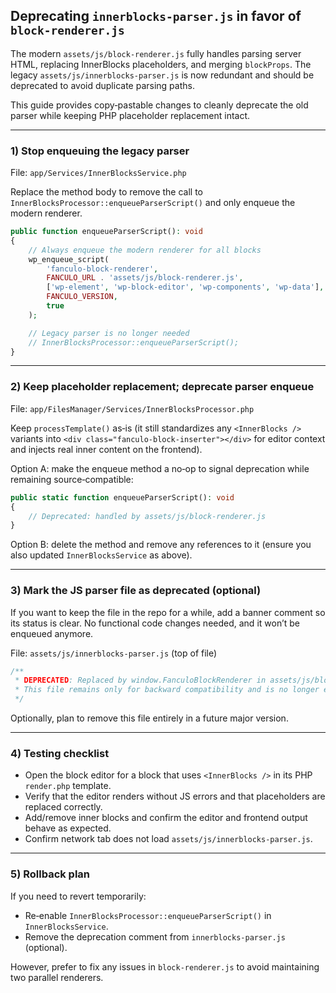 ## Deprecating `innerblocks-parser.js` in favor of `block-renderer.js`

The modern `assets/js/block-renderer.js` fully handles parsing server HTML, replacing InnerBlocks placeholders, and merging `blockProps`. The legacy `assets/js/innerblocks-parser.js` is now redundant and should be deprecated to avoid duplicate parsing paths.

This guide provides copy‑pastable changes to cleanly deprecate the old parser while keeping PHP placeholder replacement intact.

---

### 1) Stop enqueuing the legacy parser

File: `app/Services/InnerBlocksService.php`

Replace the method body to remove the call to `InnerBlocksProcessor::enqueueParserScript()` and only enqueue the modern renderer.

```php
public function enqueueParserScript(): void
{
    // Always enqueue the modern renderer for all blocks
    wp_enqueue_script(
        'fanculo-block-renderer',
        FANCULO_URL . 'assets/js/block-renderer.js',
        ['wp-element', 'wp-block-editor', 'wp-components', 'wp-data'],
        FANCULO_VERSION,
        true
    );

    // Legacy parser is no longer needed
    // InnerBlocksProcessor::enqueueParserScript();
}
```

---

### 2) Keep placeholder replacement; deprecate parser enqueue

File: `app/FilesManager/Services/InnerBlocksProcessor.php`

Keep `processTemplate()` as‑is (it still standardizes any `<InnerBlocks />` variants into `<div class="fanculo-block-inserter"></div>` for editor context and injects real inner content on the frontend).

Option A: make the enqueue method a no‑op to signal deprecation while remaining source‑compatible:

```php
public static function enqueueParserScript(): void
{
    // Deprecated: handled by assets/js/block-renderer.js
}
```

Option B: delete the method and remove any references to it (ensure you also updated `InnerBlocksService` as above).

---

### 3) Mark the JS parser file as deprecated (optional)

If you want to keep the file in the repo for a while, add a banner comment so its status is clear. No functional code changes needed, and it won’t be enqueued anymore.

File: `assets/js/innerblocks-parser.js` (top of file)

```javascript
/**
 * DEPRECATED: Replaced by window.FanculoBlockRenderer in assets/js/block-renderer.js.
 * This file remains only for backward compatibility and is no longer enqueued.
 */
```

Optionally, plan to remove this file entirely in a future major version.

---

### 4) Testing checklist

- Open the block editor for a block that uses `<InnerBlocks />` in its PHP `render.php` template.
- Verify that the editor renders without JS errors and that placeholders are replaced correctly.
- Add/remove inner blocks and confirm the editor and frontend output behave as expected.
- Confirm network tab does not load `assets/js/innerblocks-parser.js`.

---

### 5) Rollback plan

If you need to revert temporarily:

- Re‑enable `InnerBlocksProcessor::enqueueParserScript()` in `InnerBlocksService`.
- Remove the deprecation comment from `innerblocks-parser.js` (optional).

However, prefer to fix any issues in `block-renderer.js` to avoid maintaining two parallel renderers.


